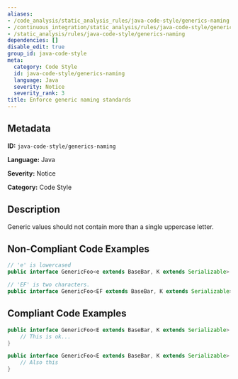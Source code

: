 ```yaml
---
aliases:
- /code_analysis/static_analysis_rules/java-code-style/generics-naming
- /continuous_integration/static_analysis/rules/java-code-style/generics-naming
- /static_analysis/rules/java-code-style/generics-naming
dependencies: []
disable_edit: true
group_id: java-code-style
meta:
  category: Code Style
  id: java-code-style/generics-naming
  language: Java
  severity: Notice
  severity_rank: 3
title: Enforce generic naming standards
---
```

<!--  SOURCED FROM https://github.com/DataDog/datadog-static-analyzer-rule-docs -->


## Metadata
**ID:** `java-code-style/generics-naming`

**Language:** Java

**Severity:** Notice

**Category:** Code Style

## Description
Generic values should not contain more than a single uppercase letter.

## Non-Compliant Code Examples
```java
// 'e' is lowercased
public interface GenericFoo<e extends BaseBar, K extends Serializable> {}

// 'EF' is two characters.
public interface GenericFoo<EF extends BaseBar, K extends Serializable> {}
```

## Compliant Code Examples
```java
public interface GenericFoo<E extends BaseBar, K extends Serializable> extends BaseFoo {
    // This is ok...
}

public interface GenericFoo<E extends BaseBar, K extends Serializable> {
    // Also this
}
```
